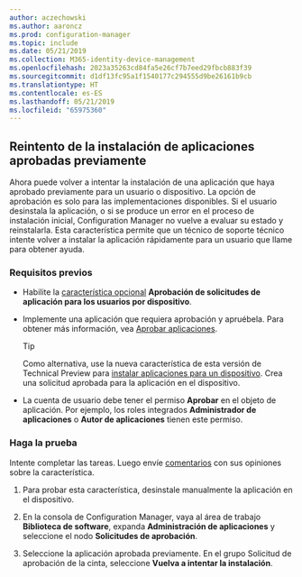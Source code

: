 ```yaml
---
author: aczechowski
ms.author: aaroncz
ms.prod: configuration-manager
ms.topic: include
ms.date: 05/21/2019
ms.collection: M365-identity-device-management
ms.openlocfilehash: 2023a35263cd84fa5e26cf7b7eed29fbcb883f39
ms.sourcegitcommit: d1df13fc95a1f1540177c294555d9be26161b9cb
ms.translationtype: HT
ms.contentlocale: es-ES
ms.lasthandoff: 05/21/2019
ms.locfileid: "65975360"
---
```

## <a name="bkmk_retry"></a> Reintento de la instalación de aplicaciones aprobadas previamente

<!--4336307-->

Ahora puede volver a intentar la instalación de una aplicación que haya aprobado previamente para un usuario o dispositivo. La opción de aprobación es solo para las implementaciones disponibles. Si el usuario desinstala la aplicación, o si se produce un error en el proceso de instalación inicial, Configuration Manager no vuelve a evaluar su estado y reinstalarla. Esta característica permite que un técnico de soporte técnico intente volver a instalar la aplicación rápidamente para un usuario que llame para obtener ayuda.

### <a name="prerequisites"></a>Requisitos previos

- Habilite la [característica opcional](/sccm/core/servers/manage/install-in-console-updates#bkmk_options) **Aprobación de solicitudes de aplicación para los usuarios por dispositivo**.  

- Implemente una aplicación que requiera aprobación y apruébela. Para obtener más información, vea [Aprobar aplicaciones](/sccm/apps/deploy-use/app-approval#bkmk_email-approve).  

    > [!Tip]  
    > Como alternativa, use la nueva característica de esta versión de Technical Preview para [instalar aplicaciones para un dispositivo](#bkmk_device-app). Crea una solicitud aprobada para la aplicación en el dispositivo.  

- La cuenta de usuario debe tener el permiso **Aprobar** en el objeto de aplicación. Por ejemplo, los roles integrados **Administrador de aplicaciones** o **Autor de aplicaciones** tienen este permiso.

### <a name="try-it-out"></a>Haga la prueba

Intente completar las tareas. Luego envíe [comentarios](/sccm/core/understand/find-help#product-feedback) con sus opiniones sobre la característica.

1. Para probar esta característica, desinstale manualmente la aplicación en el dispositivo.

1. En la consola de Configuration Manager, vaya al área de trabajo **Biblioteca de software**, expanda **Administración de aplicaciones** y seleccione el nodo **Solicitudes de aprobación**.

1. Seleccione la aplicación aprobada previamente. En el grupo Solicitud de aprobación de la cinta, seleccione **Vuelva a intentar la instalación**.
